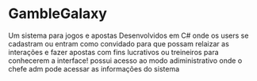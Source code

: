# GambleGalaxy
Um sistema para jogos e apostas  Desenvolvidos em C# onde os users se cadastram ou entram como convidado para que possam relaizar as interações e fazer apostas com fins lucrativos ou treineiros para conhecerem a interface! possui acesso ao modo adiministrativo onde o chefe adm pode acessar as informações do sistema 
